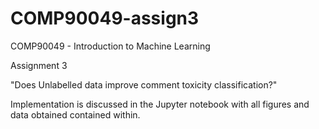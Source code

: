 # COMP90049-assign3

COMP90049 - Introduction to Machine Learning

Assignment 3

"Does Unlabelled data improve comment toxicity classification?"

Implementation is discussed in the Jupyter notebook with all figures and data obtained contained within.

